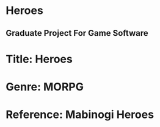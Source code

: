 # Heroes
## Graduate Project For Game Software

# Title: Heroes
# Genre: MORPG
# Reference: Mabinogi Heroes
